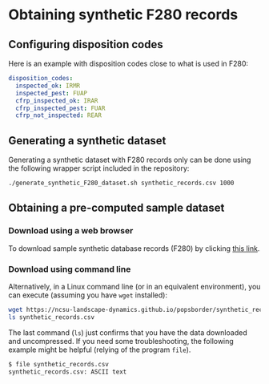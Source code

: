 # Obtaining synthetic F280 records

## Configuring disposition codes

Here is an example with disposition codes close to what is used in F280:

```yaml
disposition_codes:
  inspected_ok: IRMR
  inspected_pest: FUAP
  cfrp_inspected_ok: IRAR
  cfrp_inspected_pest: FUAR
  cfrp_not_inspected: REAR
```

## Generating a synthetic dataset

Generating a synthetic dataset with F280 records only can be done using
the following wrapper script included in the repository:

```sh
./generate_synthetic_F280_dataset.sh synthetic_records.csv 1000
```

## Obtaining a pre-computed sample dataset

### Download using a web browser

To download sample synthetic database records (F280)
by clicking [this link](https://ncsu-landscape-dynamics.github.io/popsborder/synthetic_records.csv).

### Download using command line

Alternatively, in a Linux command line (or in an equivalent environment),
you can execute (assuming you have `wget` installed):

```sh
wget https://ncsu-landscape-dynamics.github.io/popsborder/synthetic_records.csv
ls synthetic_records.csv
```

The last command (`ls`) just confirms that you have the data downloaded
and uncompressed. If you need some troubleshooting,
the following example might be helpful (relying of the program `file`).

```sh
$ file synthetic_records.csv
synthetic_records.csv: ASCII text
```
